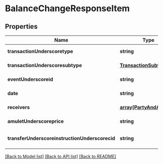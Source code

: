 # BalanceChangeResponseItem

## Properties
Name | Type | Description | Notes
------------ | ------------- | ------------- | -------------
**transactionUnderscoretype** | **string** |  | [default to null]
**transactionUnderscoresubtype** | [**TransactionSubtype**](TransactionSubtype.md) |  | [default to null]
**eventUnderscoreid** | **string** |  | [default to null]
**date** | **string** |  | [default to null]
**receivers** | [**array[PartyAndAmount]**](PartyAndAmount.md) |  | [default to null]
**amuletUnderscoreprice** | **string** |  | [default to null]
**transferUnderscoreinstructionUnderscorecid** | **string** |  | [optional] [default to null]

[[Back to Model list]](../README.md#documentation-for-models) [[Back to API list]](../README.md#documentation-for-api-endpoints) [[Back to README]](../README.md)


